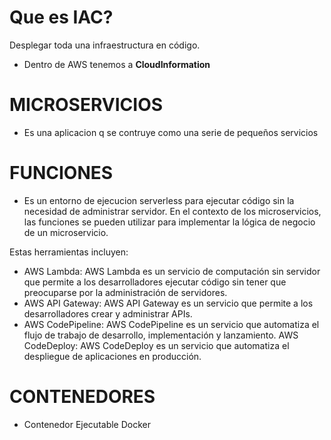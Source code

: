 # Que es IAC?
Desplegar toda una infraestructura en código.
- Dentro de AWS tenemos a **CloudInformation**

# MICROSERVICIOS
- Es una aplicacion q se contruye como una serie de pequeños servicios

# FUNCIONES
- Es un entorno de ejecucion serverless para ejecutar código sin la necesidad de administrar servidor. En el contexto de los microservicios, las funciones se pueden utilizar para implementar la lógica de negocio de un microservicio.

Estas herramientas incluyen:

- AWS Lambda: AWS Lambda es un servicio de computación sin servidor que permite a los desarrolladores ejecutar código sin tener que preocuparse por la administración de servidores.
- AWS API Gateway: AWS API Gateway es un servicio que permite a los desarrolladores crear y administrar APIs.
- AWS CodePipeline: AWS CodePipeline es un servicio que automatiza el flujo de trabajo de desarrollo, implementación y lanzamiento.
AWS CodeDeploy: AWS CodeDeploy es un servicio que automatiza el despliegue de aplicaciones en producción.

# CONTENEDORES
- Contenedor Ejecutable Docker